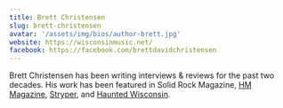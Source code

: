 ```yaml
---
title: Brett Christensen
slug: brett-christensen
avatar: '/assets/img/bios/author-brett.jpg'
website: https://wisconsinmusic.net/
facebook: https://facebook.com/brettdavidchristensen
---
```


Brett Christensen has been writing interviews & reviews for the past two decades. His work has been featured in Solid Rock Magazine, [HM Magazine](https://hmmagazine.com/), [Stryper](https://stryper.com/), and [Haunted Wisconsin](https://hauntedwisconsin.com/).